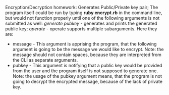 Encryption/Decryption homework: Generates Public/Private key pair; 
The program itself could be run by typing **ruby encrypt.rb** in the command line, but would not function properly until one of the following arguments is not submitted as well:
*generate pubkey* - generates and prints the generated public key;
*operate* - operate supports multiple subarguments. Here they are:
- message - This argument is apprising the program, that the following argument is going to be the message we would like to encrypt. Note: the message should not contain spaces, because they are interpreted from the CLI as separate arguments.
- pubkey - This argument is notifying that a public key would be provided from the user and the program itself is not supposed to generate one. Note: the usage of the pubkey argument means, that the program is not going to decrypt the encrypted message, because of the lack of private key.